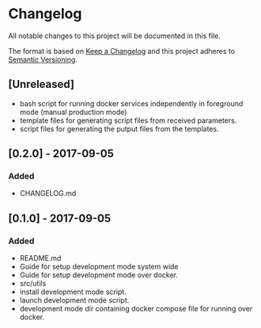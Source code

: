 # Changelog
All notable changes to this project will be documented in this file.

The format is based on [Keep a Changelog](http://keepachangelog.com/en/1.0.0/)
and this project adheres to [Semantic Versioning](http://semver.org/spec/v2.0.0.html).


## [Unreleased]
- bash script for running docker services independently in foreground mode (manual production mode)
- template files for generating script files from received parameters.
- script files for generating the putput files from the templates.

## [0.2.0] - 2017-09-05 
### Added
- CHANGELOG.md

## [0.1.0] - 2017-09-05
### Added
- README.md
- Guide for setup development mode system wide
- Guide for setup development mode over docker.
- src/utils
 - install development mode script.
 - launch development mode script.
 - development mode dir containing docker compose file for running over docker.
